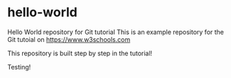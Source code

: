 # hello-world
Hello World repository for Git tutorial
This is an example repository for the Git tutoial on https://www.w3schools.com

This repository is built step by step in the tutorial!

Testing!
